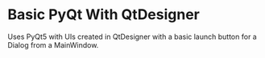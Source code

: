 # Basic PyQt With QtDesigner

Uses PyQt5 with UIs created in QtDesigner with a basic launch button for a Dialog from a MainWindow.
